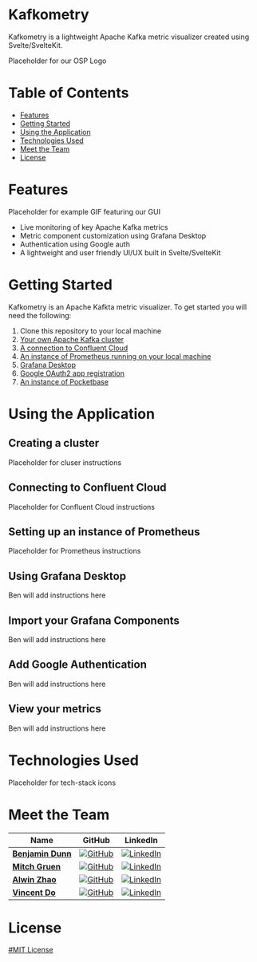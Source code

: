# Kafkometry
Kafkometry is a lightweight Apache Kafka metric visualizer created using Svelte/SvelteKit.

Placeholder for our OSP Logo

# Table of Contents
* [Features](https://github.com/oslabs-beta/Kafkometry#features)
* [Getting Started](https://github.com/oslabs-beta/Kafkometry#getting-started)
* [Using the Application](https://github.com/oslabs-beta/Kafkometry#using-the-application)
* [Technologies Used](https://github.com/oslabs-beta/Kafkometry#technologies-used)
* [Meet the Team](https://github.com/oslabs-beta/Kafkometry#meet-the-team)
* [License](https://github.com/oslabs-beta/Kafkometry#license)
  
# Features

Placeholder for example GIF featuring our GUI
* Live monitoring of key Apache Kafka metrics
* Metric component customization using Grafana Desktop
* Authentication using Google auth
* A lightweight and user friendly UI/UX built in Svelte/SvelteKit
  
# Getting Started
Kafkometry is an Apache Kafkta metric visualizer. To get started you will need the following:
1. Clone this repository to your local machine
2. [Your own Apache Kafka cluster](https://kafka.apache.org/)
3. [A connection to Confluent Cloud](https://www.confluent.io/confluent-cloud/)
4. [An instance of Prometheus running on your local machine](https://prometheus.io/)
5. [Grafana Desktop](https://grafana.com/docs/grafana/latest/setup-grafana/installation/)
6. [Google OAuth2 app registration](https://developers.google.com/identity/protocols/oauth2)
7. [An instance of Pocketbase](https://pocketbase.io/)
   
# Using the Application
## Creating a cluster
   Placeholder for cluser instructions
   
## Connecting to Confluent Cloud
   Placeholder for Confluent Cloud instructions
   
## Setting up an instance of Prometheus
   Placeholder for Prometheus instructions
   
## Using Grafana Desktop
   Ben will add instructions here
   
## Import your Grafana Components
   Ben will add instructions here
   
## Add Google Authentication
   Ben will add instructions here
   
## View your metrics
   Ben will add instructions here
   
# Technologies Used
Placeholder for tech-stack icons

# Meet the Team
|                       Name                         |                                                                        GitHub                                                               |                                                                                    LinkedIn                                                                  |
| -------------------------------------------------- | ------------------------------------------------------------------------------------------------------------------------------------------- | ------------------------------------------------------------------------------------------------------------------------------------------------------------ |
| [**Benjamin Dunn**](https://github.com/benjam-26)  |[![GitHub](https://img.shields.io/badge/github-%23121011.svg?style=for-the-badge&logo=github&logoColor=white)](https://github.com/benjam-26) |[![LinkedIn](https://img.shields.io/badge/linkedin-%230077B5.svg?style=for-the-badge&logo=linkedin&logoColor=white)](linkedin.com/in/benjamin-dunn-4803aa284/)|
|  [**Mitch Gruen**](https://github.com/mitchgruen)  |[![GitHub](https://img.shields.io/badge/github-%23121011.svg?style=for-the-badge&logo=github&logoColor=white)](https://github.com/mitchgruen)|[![LinkedIn](https://img.shields.io/badge/linkedin-%230077B5.svg?style=for-the-badge&logo=linkedin&logoColor=white)](https://www.linkedin.com/in/mitch-gruen/)|
|  [**Alwin  Zhao**](https://github.com/alwin-zhao)  |[![GitHub](https://img.shields.io/badge/github-%23121011.svg?style=for-the-badge&logo=github&logoColor=white)](https://github.com/alwin-zhao)|[![LinkedIn](https://img.shields.io/badge/linkedin-%230077B5.svg?style=for-the-badge&logo=linkedin&logoColor=white)](www.linkedin.com/in/alwin-zhao)          |
|  [**Vincent Do**](https://github.com/vincentydo)   |[![GitHub](https://img.shields.io/badge/github-%23121011.svg?style=for-the-badge&logo=github&logoColor=white)](https://github.com/vincentydo)|[![LinkedIn](https://img.shields.io/badge/linkedin-%230077B5.svg?style=for-the-badge&logo=linkedin&logoColor=white)](linkedin.com/in/vincentydo)              |

# License
[#MIT License](https://choosealicense.com/licenses/mit/)

